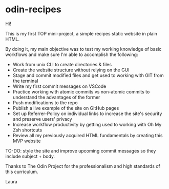 # odin-recipes

Hi!

This is my first TOP mini-project, a simple recipes static website in plain HTML.

By doing it, my main objective was to test my working knowledge of basic workflows and make sure I'm able to accomplish the following:
<ul>
    <li>Work from unix CLI to create directories & files</li>
    <li>Create the website structure without relying on the GUI</li> 
    <li>Stage and commit modified files and get used to working with GIT from the terminal</li>
    <li>Write my first commit messages on VSCode</li> 
    <li>Practice working with atomic commits vs non-atomic commits to understand the advantages of the former</li> 
    <li>Push modifications to the repo</li>
    <li>Publish a live example of the site on GitHub pages</li>
    <li>Set up Referrer-Policy on individual links to increase the site's security and preserve users' privacy</li>
    <li>Increase workflow productivity by getting used to working with Oh My Zsh shortcuts</li> 
    <li>Review all my previously acquired HTML fundamentals by creating this MVP website</li> 
</ul>

TO-DO: style the site and improve upcoming commit messages so they include subject + body. 

Thanks to The Odin Project for the professionalism and high standards of this curriculum.


Laura